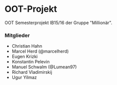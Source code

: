 # OOT-Projekt

OOT Semesterprojekt IB15/16 der Gruppe "Millionär".

### Mitglieder

- Christian Hahn
- Marcel Herd (@marcelherd)
- Eugen Krizki
- Konstantin Pelevin
- Manuel Schwalm (@Lumean97)
- Richard Vladimirskij
- Ugur Yilmaz